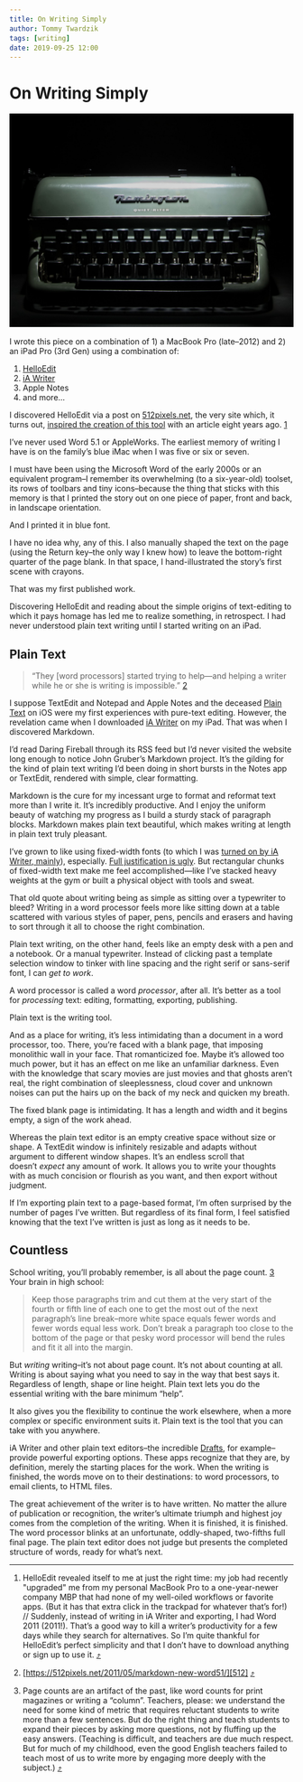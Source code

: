 ```yaml
---
title: On Writing Simply
author: Tommy Twardzik
tags: [writing]
date: 2019-09-25 12:00
---
```


# On Writing Simply

<!-- description: That old quote about writing being as simple as sitting over a typewriter to bleed? That's plain text. No fuss, just the work. -->

![Green Remington typewriter with black keys.](/assets/images/green-used-remington-typewriter.JPG)

I wrote this piece on a combination of 1) a MacBook Pro (late–2012) and 2) an iPad Pro (3rd Gen) using a combination of:

1. [HelloEdit](https://helloedit.raphaelkabo.com/)
2. [iA Writer](ia.net)
3. Apple Notes
4. and more…

I discovered HelloEdit via a post on [512pixels.net](https://512pixels.net), the very site which, it turns out, [inspired the creation of this tool](https://512pixels.net/2011/05/markdown-new-word51/) with an article eight years ago. <span class="fn" id="1"><a href="#1-f">1</a></span>

I’ve never used Word 5.1 or AppleWorks. The earliest memory of writing I have is on the family’s blue iMac when I was five or six or seven.

I must have been using the Microsoft Word of the early 2000s or an equivalent program–I remember its overwhelming (to a six-year-old) toolset, its rows of toolbars and tiny icons–because the thing that sticks with this memory is that I printed the story out on one piece of paper, front and back, in landscape orientation.

And I printed it in blue font.

I have no idea why, any of this. I also manually shaped the text on the page (using the Return key–the only way I knew how) to leave the bottom-right quarter of the page blank. In that space, I hand-illustrated the story’s first scene with crayons.

That was my first published work.

Discovering HelloEdit and reading about the simple origins of text-editing to which it pays homage has led me to realize something, in retrospect. I had never understood plain text writing until I started writing on an iPad.

## Plain Text

> “They [word processors] started trying to help—and helping a writer while he or she is writing is impossible.” <span class="fn" id="2"><a href="#2-f">2</a></span>

I suppose TextEdit and Notepad and Apple Notes and the deceased [Plain Text](https://433labs.com/) on iOS were my first experiences with pure-text editing. However, the revelation came when I downloaded [iA Writer](ia.net) on my iPad. That was when I discovered Markdown.

I’d read Daring Fireball through its RSS feed but I’d never visited the website long enough to notice John Gruber’s Markdown project. It’s the gilding for the kind of plain text writing I’d been doing in short bursts in the Notes app or TextEdit, rendered with simple, clear formatting.

Markdown is the cure for my incessant urge to format and reformat text more than I write it. It’s incredibly productive. And I enjoy the uniform beauty of watching my progress as I build a sturdy stack of paragraph blocks. Markdown makes plain text beautiful, which makes writing at length in plain text truly pleasant.

I’ve grown to like using fixed-width fonts (to which I was [turned on by iA Writer, mainly](https://ia.net/writer/blog/a-typographic-christmas)), especially. [Full justification is ugly][newyorker]. But rectangular chunks of fixed-width text make me feel accomplished—like I’ve stacked heavy weights at the gym or built a physical object with tools and sweat.

That old quote about writing being as simple as sitting over a typewriter to bleed? Writing in a word processor feels more like sitting down at a table scattered with various styles of paper, pens, pencils and erasers and having to sort through it all to choose the right combination.

Plain text writing, on the other hand, feels like an empty desk with a pen and a notebook. Or a manual typewriter. Instead of clicking past a template selection window to tinker with line spacing and the right serif or sans-serif font, I can _get to work_.

A word processor is called a word _processor_, after all. It’s better as a tool for _processing_ text: editing, formatting, exporting, publishing.

Plain text is the writing tool.

And as a place for writing, it’s less intimidating than a document in a word processor, too. There, you’re faced with a blank page, that imposing monolithic wall in your face. That romanticized foe. Maybe it’s allowed too much power, but it has an effect on me like an unfamiliar darkness. Even with the knowledge that scary movies are just movies and that ghosts aren’t real, the right combination of sleeplessness, cloud cover and unknown noises can put the hairs up on the back of my neck and quicken my breath.

The fixed blank page is intimidating. It has a length and width and it begins empty, a sign of the work ahead.

Whereas the plain text editor is an empty creative space without size or shape. A TextEdit window is infinitely resizable and adapts without argument to different window shapes. It’s an endless scroll that doesn’t _expect_ any amount of work. It allows you to write your thoughts with as much concision or flourish as you want, and then export without judgment.

If I’m exporting plain text to a page-based format, I’m often surprised by the number of pages I’ve written. But regardless of its final form, I feel satisfied knowing that the text I’ve written is just as long as it needs to be.

## Countless

School writing, you’ll probably remember, is all about the page count. <span class="fn" id="3"><a href="#3-f">3</a></span> Your brain in high school:

> Keep those paragraphs trim and cut them at the very start of the fourth or fifth line of each one to get the most out of the next paragraph’s line break–more white space equals fewer words and fewer words equal less work. Don’t break a paragraph too close to the bottom of the page or that pesky word processor will bend the rules and fit it all into the margin.

But _writing_ writing–it’s not about page count. It’s not about counting at all. Writing is about saying what you need to say in the way that best says it. Regardless of length, shape or line height. Plain text lets you do the essential writing with the bare minimum “help”. 

It also gives you the flexibility to continue the work elsewhere, when a more complex or specific environment suits it. Plain text is the tool that you can take with you anywhere.

iA Writer and other plain text editors–the incredible [Drafts](https://getdrafts.com/), for example–provide powerful exporting options. These apps recognize that they are, by definition, merely the starting places for the work. When the writing is finished, the words move on to their destinations: to word processors, to email clients, to HTML files.

The great achievement of the writer is to have written. No matter the allure of publication or recognition, the writer’s ultimate triumph and highest joy comes from the completion of the writing. When it is finished, it is finished. The word processor blinks at an unfortunate, oddly-shaped, two-fifths full final page. The plain text editor does not judge but presents the completed structure of words, ready for what’s next.

-----
1. <span id="1-f"></span>HelloEdit revealed itself to me at just the right time: my job had recently "upgraded" me from my personal MacBook Pro to a one-year-newer company MBP that had none of my well-oiled workflows or favorite apps. (But it has that extra click in the trackpad for whatever that’s for!) // Suddenly, instead of writing in iA Writer and exporting, I had Word 2011 (2011!). That’s a good way to kill a writer’s productivity for a few days while they search for alternatives. So I’m quite thankful for HelloEdit’s perfect simplicity and that I don’t have to download anything or sign up to use it. [⤴️](#1)

2. <span id="2-f"></span>[https://512pixels.net/2011/05/markdown-new-word51/][512] [⤴️](#2)

3. <span id="3-f"></span>Page counts are an artifact of the past, like word counts for print magazines or writing a “column”. Teachers, please: we understand the need for some kind of metric that requires reluctant students to write more than a few sentences. But do the right thing and teach students to expand their pieces by asking more questions, not by fluffing up the easy answers. (Teaching is difficult, and teachers are due much respect. But for much of my childhood, even the good English teachers failed to teach most of us to write more by engaging more deeply with the subject.) [⤴️](#3)

[512]: https://512pixels.net/2011/05/markdown-new-word51/
[newyorker]: https://www.newyorker.com/books/page-turner/a-writers-justification
